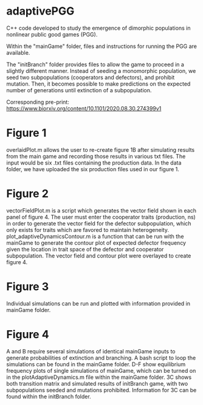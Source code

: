 # adaptivePGG
C++ code developed to study the emergence of dimorphic populations in nonlinear public good games (PGG).

Within the "mainGame" folder, files and instructions for running the PGG are available. 

The "initBranch" folder provides files to allow the game to proceed in a slightly different manner. Instead of seeding a monomorphic population, we seed two subpopulations (cooperators and defectors), and prohibit mutation. Then, it becomes possible to make predictions on the expected number of generations until extinction of a subpopulation.

Corresponding pre-print:
https://www.biorxiv.org/content/10.1101/2020.08.30.274399v1

# Figure 1
overlaidPlot.m allows the user to re-create figure 1B after simulating results from the main game and recording those results in various txt files. The input would be six .txt files containing the production data. In the data folder, we have uploaded the six production files used in our figure 1. 

# Figure 2
vectorFieldPlot.m is a script which generates the vector field shown in each panel of figure 4. The user must enter the cooperator traits (production, ns) in order to generate the vector field for the defector subpopulation, which only exists for traits which are favored to maintain heterogeneity. plot_adaptiveDynamicsContour.m is a function that can be run with the mainGame to generate the contour plot of expected defector frequency given the location in trait space of the defector and cooperator subpopulation. The vector field and contour plot were overlayed to create figure 4.

# Figure 3
Individual simulations can be run and plotted with information provided in mainGame folder.

# Figure 4
A and B require several simulations of identical mainGame inputs to generate probabilities of extinction and branching. A bash script to loop the simulations can be found in the mainGame folder. D-F show equilibrium frequency plots of single simulations of mainGame, which can be turned on in the plotAdaptiveDynamics.m file within the mainGame folder. 3C shows both transition matrix and simulated results of initBranch game, with two subpopulations seeded and mutations prohibited. Information for 3C can be found within the initBranch folder. 
